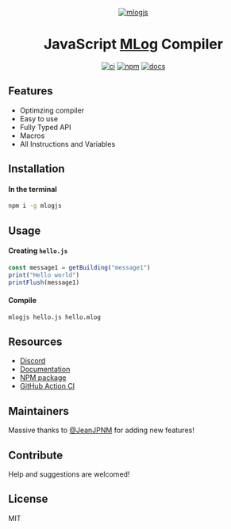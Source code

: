<div markdown="1" align="center">

[![mlogjs](https://weisrc.github.io/mlogjs/logo.png)][docs]

# **JavaScript [MLog](https://mindustrygame.github.io/wiki/logic/0-introduction/) Compiler**

[![ci](https://github.com/weisrc/mlogjs/actions/workflows/ci.yml/badge.svg)][ci]
[![npm](https://img.shields.io/npm/v/mlogjs?color=cb3837&logo=npm)][npm]
[![docs](https://img.shields.io/badge/docs-mlogjs-41B883?logo=readthedocs)][docs]

</div>

## Features

- Optimzing compiler
- Easy to use
- Fully Typed API
- Macros
- All Instructions and Variables

## Installation

#### In the terminal

```sh
npm i -g mlogjs
```

## Usage

#### Creating `hello.js`

```js
const message1 = getBuilding("message1")
print("Hello world")
printFlush(message1)
```

#### Compile

```sh
mlogjs hello.js hello.mlog
```

## Resources

- [Discord](https://discord.gg/SvgjCtZnR5)
- [Documentation][docs]
- [NPM package][npm]
- [GitHub Action CI][ci]

## Maintainers

Massive thanks to [@JeanJPNM](https://github.com/JeanJPNM) for adding new features!

## Contribute

Help and suggestions are welcomed!

## License

MIT

<!-- url -->

[npm]: https://www.npmjs.com/package/mlogjs
[ci]: https://github.com/weisrc/mlogjs/actions/workflows/ci.yml
[docs]: https://weisrc.github.io/mlogjs